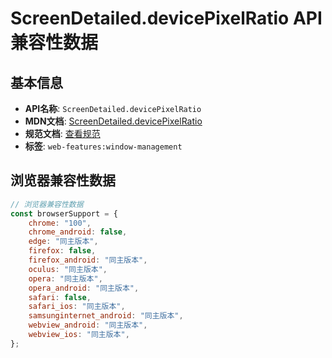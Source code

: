 # ScreenDetailed.devicePixelRatio API 兼容性数据

## 基本信息

- **API名称**: `ScreenDetailed.devicePixelRatio`
- **MDN文档**: [ScreenDetailed.devicePixelRatio](https://developer.mozilla.org/docs/Web/API/ScreenDetailed/devicePixelRatio)
- **规范文档**: [查看规范](https://w3c.github.io/window-management/#ref-for-dom-screendetailed-devicepixelratio)
- **标签**: `web-features:window-management`

## 浏览器兼容性数据

```javascript
// 浏览器兼容性数据
const browserSupport = {
    chrome: "100",
    chrome_android: false,
    edge: "同主版本",
    firefox: false,
    firefox_android: "同主版本",
    oculus: "同主版本",
    opera: "同主版本",
    opera_android: "同主版本",
    safari: false,
    safari_ios: "同主版本",
    samsunginternet_android: "同主版本",
    webview_android: "同主版本",
    webview_ios: "同主版本",
};

```

